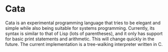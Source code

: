 # Cata
Cata is an experimental programming language that tries to be elegant and simple while also being
suitable for systems programming. Currently, its syntax is similar to that of Lisp (lots of
parentheses), and it only has support for basic print statements and arithmetic. This will
change quickly in the future. The current implementation is a tree-walking interpreter written in
C.
